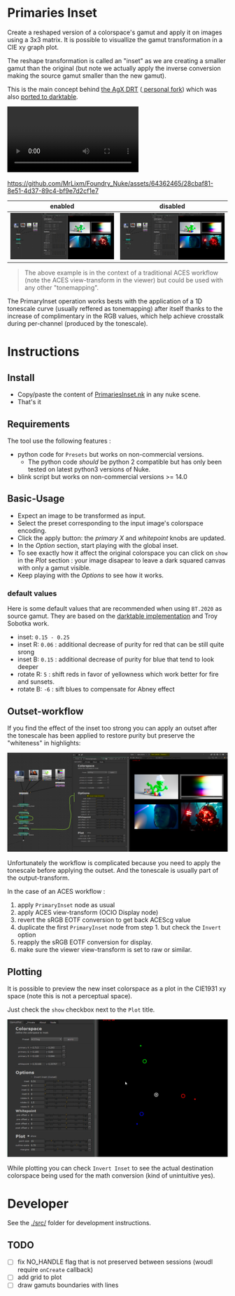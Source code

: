 # Primaries Inset

Create a reshaped version of a colorspace's gamut and apply it on images using
a 3x3 matrix. It is possible to visuallize the gamut transformation in a 
CIE xy graph plot.

The reshape transformation is called an "inset" as we are creating a smaller
gamut than the original (but note we actually apply the inverse conversion making
the source gamut smaller than the new gamut).

This is the main concept behind [the AgX DRT](https://github.com/sobotka/AgX) ([ personal fork](https://github.com/MrLixm/AgXc)) which
was also [ported to darktable](https://github.com/darktable-org/darktable/pull/15104).

![demo recording of the node utilisation in Nuke](doc/img/demo.mp4)


https://github.com/MrLixm/Foundry_Nuke/assets/64362465/28cbaf81-8e51-4d37-89c4-bf9e7d2cf1e7



| enabled                                                                  | disabled                                                                    |
|--------------------------------------------------------------------------|-----------------------------------------------------------------------------|
| ![nuke screenshot with PrimariesInset enable](doc/img/demo-inset-on.png) | ![nuke screenshot with PrimariesInset disabled](doc/img/demo-inset-off.png) |

> The above example is in the context of a traditional ACES workflow (note the
ACES view-transform in the viewer) but could be used with any other "tonemapping".

The PrimaryInset operation works bests with the application of a 1D tonescale curve
(usually reffered as tonemapping) after itself thanks to the increase of complimentary
in the RGB values, which help achieve crosstalk during per-channel (produced by the tonescale).

# Instructions

## Install

- Copy/paste the content of [PrimariesInset.nk](PrimariesInset.nk) in any nuke
scene.
- That's it

## Requirements

The tool use the following features :

- python code for `Presets` but works on non-commercial versions.
  - The python code _should_ be python 2 compatible but has only been tested on latest
python3 versions of Nuke.
- blink script but works on non-commercial versions >= 14.0


## Basic-Usage

- Expect an image to be transformed as input.
- Select the preset corresponding to the input image's colorspace encoding.
- Click the apply button: the _primary X_ and _whitepoint_ knobs are updated.
- In the _Option_ section, start playing with the global inset.
- To see exactly how it affect the original colorspace you can click on `show` 
in the _Plot_ section : your image disapear to leave a dark squared canvas with
only a gamut visible.
- Keep playing with the _Options_ to see how it works.

### default values

Here is some default values that are recommended when using `BT.2020` as source
gamut. They are based on the [darktable implementation](https://github.com/darktable-org/darktable/pull/15104)
and Troy Sobotka work.

- inset: `0.15 - 0.25`
- inset R: `0.06` : additional decrease of purity for red that can be still quite srong
- inset B: `0.15` : additional decrease of purity for blue that tend to look deeper
- rotate R: `5` : shift reds in favor of yellowness which work better for fire and sunsets.
- rotate B: `-6` : sift blues to compensate for Abney effect

## Outset-workflow

If you find the effect of the inset too strong you can apply an outset after the
tonescale has been applied to restore purity but preserve the "whiteness" in highlights:

![nuke screenshot of the outset workflow](doc/img/demo-outset.png)

Unfortunately the workflow is complicated because you need to apply the tonescale
before applying the outset. And the tonescale is usually part of the output-transform.

In the case of an ACES workflow :

1. apply `PrimaryInset` node as usual
2. apply ACES view-transform (OCIO Display node)
3. revert the sRGB EOTF conversion to get back ACEScg value
4. duplicate the first `PrimaryInset` node from step 1. but check the `Invert` option
5. reapply the sRGB EOTF conversion for display.
6. make sure the viewer view-transform is set to raw or similar.

## Plotting

It is possible to preview the new inset colorspace as a plot in the CIE1931 xy space
(note this is not a perceptual space).

Just check the `show` checkbox next to the `Plot` title.

![nuke gif of the plot being edited interactively](doc/img/demo-plot.gif)

While plotting you can check `Invert Inset` to see the actual destination colorspace
being used for the math conversion (kind of unintuitive yes).

# Developer

See the [./src/](./src) folder for development instructions.

## TODO

- [ ] fix NO_HANDLE flag that is not preserved between sessions (woudl require `onCreate` callback)
- [ ] add grid to plot
- [ ] draw gamuts boundaries with lines
